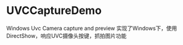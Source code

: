 # UVCCaptureDemo
Windows Uvc Camera capture and preview 
实现了Windows下，使用DirectShow，响应UVC摄像头按键，抓拍图片功能
